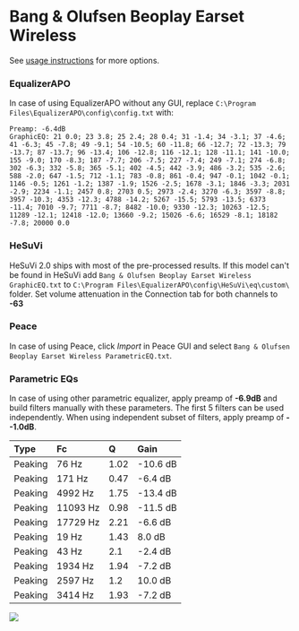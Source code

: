 # Bang & Olufsen Beoplay Earset Wireless
See [usage instructions](https://github.com/jaakkopasanen/AutoEq#usage) for more options.

### EqualizerAPO
In case of using EqualizerAPO without any GUI, replace `C:\Program Files\EqualizerAPO\config\config.txt`
with:
```
Preamp: -6.4dB
GraphicEQ: 21 0.0; 23 3.8; 25 2.4; 28 0.4; 31 -1.4; 34 -3.1; 37 -4.6; 41 -6.3; 45 -7.8; 49 -9.1; 54 -10.5; 60 -11.8; 66 -12.7; 72 -13.3; 79 -13.7; 87 -13.7; 96 -13.4; 106 -12.8; 116 -12.1; 128 -11.1; 141 -10.0; 155 -9.0; 170 -8.3; 187 -7.7; 206 -7.5; 227 -7.4; 249 -7.1; 274 -6.8; 302 -6.3; 332 -5.8; 365 -5.1; 402 -4.5; 442 -3.9; 486 -3.2; 535 -2.6; 588 -2.0; 647 -1.5; 712 -1.1; 783 -0.8; 861 -0.4; 947 -0.1; 1042 -0.1; 1146 -0.5; 1261 -1.2; 1387 -1.9; 1526 -2.5; 1678 -3.1; 1846 -3.3; 2031 -2.9; 2234 -1.1; 2457 0.8; 2703 0.5; 2973 -2.4; 3270 -6.3; 3597 -8.8; 3957 -10.3; 4353 -12.3; 4788 -14.2; 5267 -15.5; 5793 -13.5; 6373 -11.4; 7010 -9.7; 7711 -8.7; 8482 -10.0; 9330 -12.3; 10263 -12.5; 11289 -12.1; 12418 -12.0; 13660 -9.2; 15026 -6.6; 16529 -8.1; 18182 -7.8; 20000 0.0
```

### HeSuVi
HeSuVi 2.0 ships with most of the pre-processed results. If this model can't be found in HeSuVi add
`Bang & Olufsen Beoplay Earset Wireless GraphicEQ.txt` to `C:\Program Files\EqualizerAPO\config\HeSuVi\eq\custom\` folder.
Set volume attenuation in the Connection tab for both channels to **-63**

### Peace
In case of using Peace, click *Import* in Peace GUI and select `Bang & Olufsen Beoplay Earset Wireless ParametricEQ.txt`.

### Parametric EQs
In case of using other parametric equalizer, apply preamp of **-6.9dB** and build filters manually
with these parameters. The first 5 filters can be used independently.
When using independent subset of filters, apply preamp of **--1.0dB**.

| Type    | Fc       |    Q | Gain     |
|:--------|:---------|:-----|:---------|
| Peaking | 76 Hz    | 1.02 | -10.6 dB |
| Peaking | 171 Hz   | 0.47 | -6.4 dB  |
| Peaking | 4992 Hz  | 1.75 | -13.4 dB |
| Peaking | 11093 Hz | 0.98 | -11.5 dB |
| Peaking | 17729 Hz | 2.21 | -6.6 dB  |
| Peaking | 19 Hz    | 1.43 | 8.0 dB   |
| Peaking | 43 Hz    | 2.1  | -2.4 dB  |
| Peaking | 1934 Hz  | 1.94 | -7.2 dB  |
| Peaking | 2597 Hz  | 1.2  | 10.0 dB  |
| Peaking | 3414 Hz  | 1.93 | -7.2 dB  |

![](https://raw.githubusercontent.com/jaakkopasanen/AutoEq/master/results/rtings/avg/Bang%20&%20Olufsen%20Beoplay%20Earset%20Wireless/Bang%20&%20Olufsen%20Beoplay%20Earset%20Wireless.png)